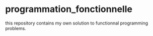 # programmation_fonctionnelle
this repository contains my own solution to functionnal programming problems.
